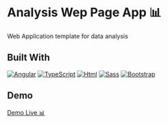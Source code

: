 # Analysis Wep Page App 📊

Web Application template for data analysis

## Built With

[![Angular][Angular.com]][Angular-url]
[![TypeScript][TypeScript.com]][TypeScript-url]
[![Html][Html.com]][Html-url]
[![Sass][Sass.com]][Sass-url]
[![Bootstrap][Bootstrap.com]][Bootstrap-url]

## Demo

[Demo Live 📊](https://resonant-custard-567983.netlify.app/)

<!-- MARKDOWN LINKS & IMAGES -->
[Angular.com]: https://img.shields.io/badge/Angular-DD0031?style=for-the-badge&logo=angular&logoColor=white
[Angular-url]: https://angular.io/
[TypeScript.com]: https://img.shields.io/badge/TypeScript-007ACC?style=for-the-badge&logo=typescript&logoColor=white
[TypeScript-url]: https://www.typescriptlang.org/
[Html.com]: https://img.shields.io/badge/HTML5-E34F26?style=for-the-badge&logo=html5&logoColor=white
[Html-url]: https://html.com/
[Sass.com]: https://img.shields.io/badge/Sass-CC6699?style=for-the-badge&logo=sass&logoColor=white
[Sass-url]: https://sass-lang.com/
[Bootstrap.com]: https://img.shields.io/badge/Bootstrap-563D7C?style=for-the-badge&logo=bootstrap&logoColor=white
[Bootstrap-url]: https://getbootstrap.com/
